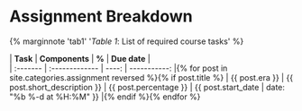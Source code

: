 # Assignment Breakdown

{% marginnote 'tab1' '*Table 1*: List of required course tasks' %}

| **Task** | **Components** | **%** | **Due date** |  
| :------- | :------------- | ----: | -----------: |{% for post in site.categories.assignment reversed %}{% if post.title %}
| {{ post.era }} | {{ post.short_description }} | {{ post.percentage }} | {{ post.start_date | date: "%b %-d at %H:%M" }} |{% endif %}{% endfor %}